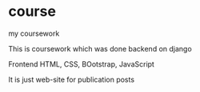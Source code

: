 # course
my coursework

This is coursework which was done backend on django

Frontend HTML, CSS, BOotstrap, JavaScript

It is just web-site for publication posts
